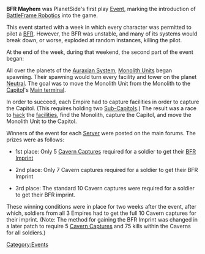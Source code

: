 **BFR Mayhem** was PlanetSide's first play [Event](/Event "wikilink"),
marking the introduction of [BattleFrame
Robotics](/BattleFrame_Robotics "wikilink") into the game.

This event started with a week in which every character was permitted to
pilot a [BFR](/BFR "wikilink"). However, the BFR was unstable, and many
of its systems would break down, or worse, exploded at random instances,
killing the pilot.

At the end of the week, during that weekend, the second part of the
event began:

All over the planets of the [Auraxian System](/Auraxis "wikilink"),
[Monolith Units](/Monolith "wikilink") began spawning. Their spawning
would turn every facility and tower on the planet
[Neutral](/Neutral "wikilink"). The goal was to move the Monolith Unit
from the Monolith to the [Capitol](/Capitol "wikilink")'s [Main
terminal](/Main_terminal "wikilink").

In order to succeed, each Empire had to capture facilities in order to
capture the Capitol. (This requires holding two
[Sub-Capitols](/Sub-Capitol "wikilink").) The result was a race to
[hack](/hack "wikilink") the [facilities](/facilities "wikilink"), find
the Monolith, capture the Capitol, and move the Monolith Unit to the
Capitol.

Winners of the event for each [Server](:Category:Servers "wikilink")
were posted on the main forums. The prizes were as follows:

- 1st place: Only 5 [Cavern Captures](/Cavern_Captures "wikilink")
  required for a soldier to get their [BFR
  Imprint](/BFR_Imprint "wikilink")

<!-- -->

- 2nd place: Only 7 Cavern captures required for a soldier to get
  their BFR Imprint

<!-- -->

- 3rd place: The standard 10 Cavern captures were required for a
  soldier to get their BFR imprint.

These winning conditions were in place for two weeks after the event,
after which, soldiers from all 3 Empires had to get the full 10 Cavern
captures for their imprint. (Note: The method for gaining the BFR
Imprint was changed in a later patch to require 5 [Cavern
Captures](/Cavern_Captures "wikilink") and 75 kills within the Caverns
for all soldiers.)

[Category:Events](/Category:Events "wikilink")
